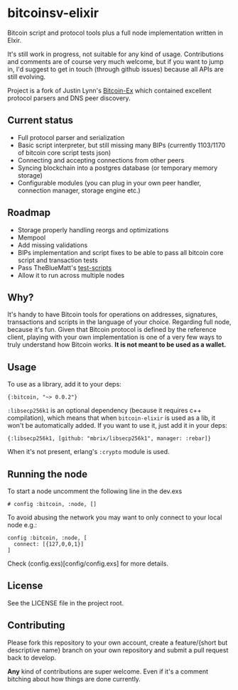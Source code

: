 # bitcoinsv-elixir

Bitcoin script and protocol tools plus a full node implementation written in Elxir.

It's still work in progress, not suitable for any kind of usage. Contributions and comments are of course very much welcome,
but if you want to jump in, I'd suggest to get in touch (through github issues) because all APIs are still evolving.

Project is a fork of Justin Lynn's [Bitcoin-Ex](https://github.com/justinlynn/bitcoin-ex) which contained excellent
protocol parsers and DNS peer discovery.

## Current status

* Full protocol parser and serialization
* Basic script interpreter, but still missing many BIPs (currently 1103/1170 of bitcoin core script tests json)
* Connecting and accepting connections from other peers
* Syncing blockchain into a postgres database (or temporary memory storage)
* Configurable modules (you can plug in your own peer handler, connection manager, storage engine etc.)

## Roadmap

* Storage properly handling reorgs and optimizations
* Mempool
* Add missing validations
* BIPs implementation and script fixes to be able to pass all bitcoin core script and transaction tests
* Pass TheBlueMatt's [test-scripts](https://github.com/TheBlueMatt/test-scripts)
* Allow it to run across multiple nodes

## Why?

It's handy to have Bitcoin tools for operations on addresses, signatures, transactions and scripts in the language of your choice.
Regarding full node, because it's fun. Given that Bitcoin protocol is defined by the reference client, playing with your
own implementation is one of a very few ways to truly understand how Bitcoin works. **It is not meant to be used as a wallet.**

## Usage

To use as a library, add it to your deps:

    {:bitcoin, "~> 0.0.2"}

`:libsecp256k1` is an optional dependency (because it requires c++ compilation), which means that when `bitcoin-elixir`
is used as a lib, it won't be automatically added. If you want to use it, just add it in your deps:

    {:libsecp256k1, [github: "mbrix/libsecp256k1", manager: :rebar]}

When it's not present, erlang's `:crypto` module is used.

## Running the node

To start a node uncomment the following line in the dev.exs

    # config :bitcoin, :node, []

To avoid abusing the network you may want to only connect to your local node e.g.:

    config :bitcoin, :node, [
      connect: [{127,0,0,1}]
    ]

Check (config.exs)[config/config.exs] for more details.

## License

See the LICENSE file in the project root.

## Contributing

Please fork this repository to your own account, create a feature/{short but descriptive name} branch on your own
repository and submit a pull request back to develop.

**Any** kind of contributions are super welcome. Even if it's a comment bitching about how things are done currently.



